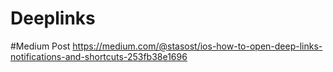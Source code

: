 # Deeplinks

#Medium Post
https://medium.com/@stasost/ios-how-to-open-deep-links-notifications-and-shortcuts-253fb38e1696
